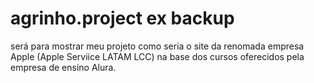 # agrinho.project ex backup
será para mostrar meu projeto
 como seria o site da renomada empresa Apple (Apple Serviice LATAM LCC) na base dos cursos oferecidos pela empresa de ensino Alura.
